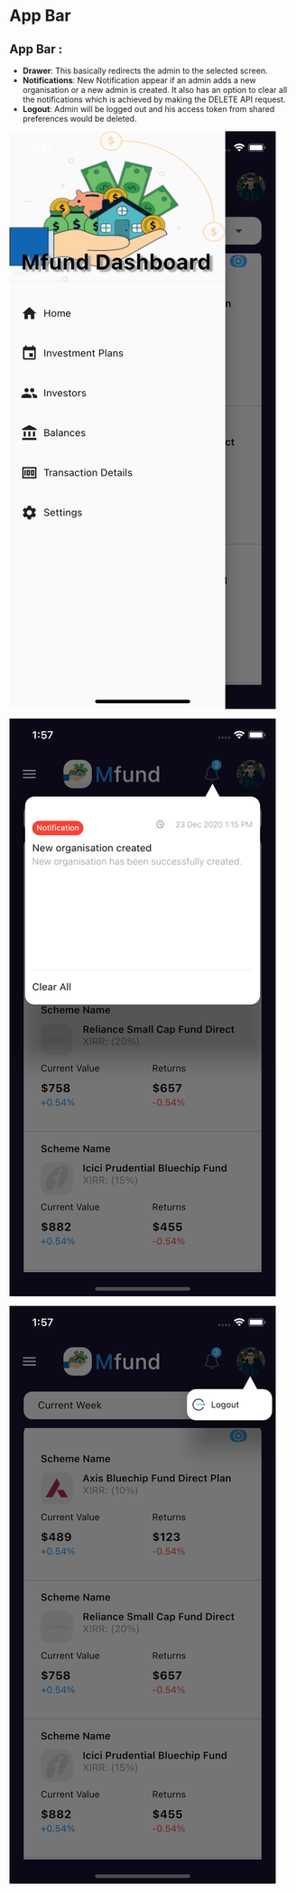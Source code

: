 # App Bar

## App Bar :

* **Drawer**: This basically redirects the admin to the selected screen.
* **Notifications**: New Notification appear if an admin adds a new organisation or a new admin is created. It also has an option to clear all the notifications which is achieved by making the DELETE API request.
* **Logout**: Admin will be logged out and his access token from shared preferences would be deleted.

![](../../.gitbook/assets/simulator-screen-shot-iphone-12-mini-2020-12-24-at-13.57.18.png)

![](../../.gitbook/assets/simulator-screen-shot-iphone-12-mini-2020-12-24-at-13.57.28.png)

![](../../.gitbook/assets/simulator-screen-shot-iphone-12-mini-2020-12-24-at-13.57.32.png)

